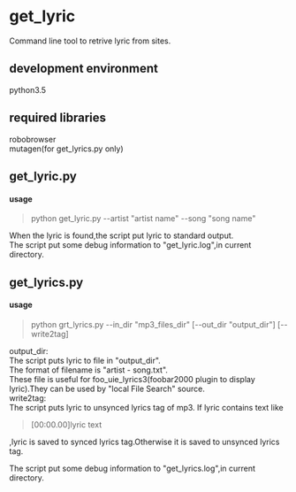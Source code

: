 # get_lyric
Command line tool to retrive lyric from sites.  

## development environment
python3.5  

## required libraries
robobrowser  
mutagen(for get_lyrics.py only)

## get_lyric.py
#### usage
>python get_lyric.py --artist "artist name" --song "song name"

When the lyric is found,the script put lyric to standard output.  
The script put some debug information to "get_lyric.log",in current directory.

## get_lyrics.py
#### usage
>python grt_lyrics.py --in_dir "mp3_files_dir" [--out_dir "output_dir"] [--write2tag]

output_dir:  
The script puts lyric to file in "output_dir".  
The format of filename is "artist - song.txt".  
These file is useful for foo_uie_lyrics3(foobar2000 plugin to display lyric).They can be used by "local File Search" source.  
write2tag:  
The script puts lyric to unsynced lyrics tag of mp3.
If lyric contains text like  
>[00:00.00]lyric text  

,lyric is saved to synced lyrics tag.Otherwise it is saved to unsynced lyrics tag.  

The script put some debug information to "get_lyrics.log",in current directory.  
